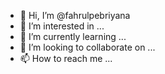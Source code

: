 - 👋 Hi, I’m @fahrulpebriyana
- 👀 I’m interested in ...
- 🌱 I’m currently learning ...
- 💞️ I’m looking to collaborate on ...
- 📫 How to reach me ...

<!---
fahrulpebriyana/fahrulpebriyana is a ✨ special ✨ repository because its `README.md` (this file) appears on your GitHub profile.
You can click the Preview link to take a look at your changes.
--->
